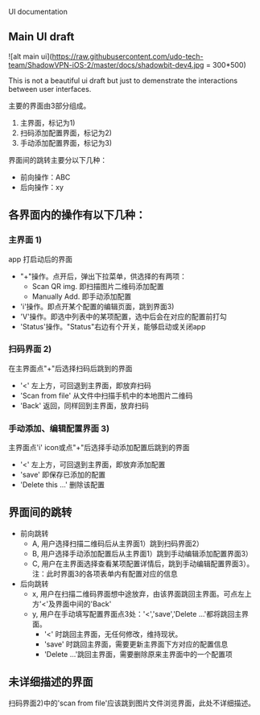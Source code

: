 UI documentation
## Main UI draft

![alt main ui](https://raw.githubusercontent.com/udo-tech-team/ShadowVPN-iOS-2/master/docs/shadowbit-dev4.jpg = 300*500)

This is not a beautiful ui draft but just to demenstrate the interactions between user interfaces.

主要的界面由3部分组成。
1. 主界面，标记为1)
2. 扫码添加配置界面，标记为2)
3. 手动添加配置界面，标记为3)

界面间的跳转主要分以下几种：
- 前向操作：ABC
- 后向操作：xy

## 各界面内的操作有以下几种：
### 主界面 1)
app 打启动后的界面
- "+"操作。点开后，弹出下拉菜单，供选择的有两项：
    - Scan QR img. 即扫描图片二维码添加配置
    - Manually Add. 即手动添加配置
- 'i'操作。即点开某个配置的编辑页面，跳到界面3)
- 'V'操作。即选中列表中的某项配置，选中后会在对应的配置前打勾
- 'Status'操作。"Status"右边有个开关，能够启动或关闭app

### 扫码界面 2)
在主界面点"+"后选择扫码后跳到的界面
- '<' 左上方，可回退到主界面，即放弃扫码
- 'Scan from file' 从文件中扫描手机中的本地图片二维码
- 'Back' 返回，同样回到主界面，放弃扫码

### 手动添加、编辑配置界面 3)
主界面点'i' icon或点"+"后选择手动添加配置后跳到的界面
- '<' 左上方，可回退到主界面，即放弃添加配置
- 'save' 即保存已添加的配置
- 'Delete this ...' 删除该配置

## 界面间的跳转
- 前向跳转
    - A, 用户选择扫描二维码后从主界面1）跳到扫码界面2）
    - B, 用户选择手动添加配置后从主界面1）跳到手动编辑添加配置界面3）
    - C, 用户在主界面选择查看某项配置详情后，跳到手动编辑配置界面3）。注：此时界面3的各项表单内有配置对应的信息
- 后向跳转
    - x, 用户在扫描二维码界面想中途放弃，由该界面跳回主界面。可点左上方'<'及界面中间的'Back'
    - y, 用户在手动填写配置界面点3处：'<','save','Delete ...'都将跳回主界面。 
        - '<' 时跳回主界面，无任何修改，维持现状。
        - 'save' 时跳回主界面，需要更新主界面下方对应的配置信息
        - 'Delete ...'跳回主界面，需要删除原来主界面中的一个配置项

## 未详细描述的界面
扫码界面2)中的'scan from file'应该跳到图片文件浏览界面，此处不详细描述。
